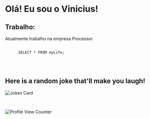<h1>Olá! Eu sou o Vinicius!</h1>
<h2><strong>Trabalho:</strong></h2>
<p>Atualmente trabalho na empresa Processor.</p>

<pre>
   <code>
      SELECT * FROM myLife;
   </code>
</pre>
 <br/>
 
  ##   Here is a random joke that'll make you laugh!
 ![Jokes Card](https://readme-jokes.vercel.app/api)

 <br/>

 ![Profile View Counter](https://komarev.com/ghpvc/?username=Uvinicius)
 
